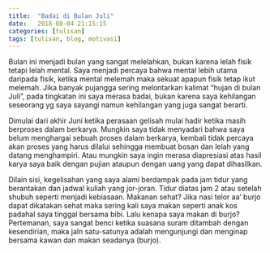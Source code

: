 ```yaml
---
title:  "Badai di Bulan Juli"
date:   2018-08-04 21:15:15
categories: [tulisan]
tags: [tulisan, blog, motivasi]
---
```


Bulan ini menjadi bulan yang sangat melelahkan, bukan karena lelah fisik tetapi lelah mental. Saya menjadi percaya bahwa mental lebih utama daripada fisik, ketika mental melemah maka sekuat apapun fisik tetap ikut melemah.
Jika banyak pujangga sering melontarkan kalimat “hujan di bulan Juli”, pada tingkatan ini saya merasa badai, bukan karena saya kehilangan seseorang yg saya sayangi namun kehilangan yang juga sangat berarti.

Dimulai dari akhir Juni ketika perasaan gelisah mulai hadir ketika masih berproses dalam berkarya. Mungkin saya tidak menyadari bahwa saya belum menghargai sebuah proses dalam berkarya, kembali tidak percaya akan proses yang harus dilalui sehingga membuat bosan dan lelah yang datang menghampiri. Atau mungkin saya ingin merasa diapresiasi atas hasil karya saya baik dengan pujian ataupun dengan uang yang dapat dihasilkan.

Dilain sisi, kegelisahan yang saya alami berdampak pada jam tidur yang berantakan dan jadwal kuliah yang jor-joran. Tidur diatas jam 2 atau setelah shubuh seperti menjadi kebiasaan. Makanan sehat? Jika nasi telor aa’ burjo dapat dikatakan sehat maka sering kali saya makan seperti anak kos padahal saya tinggal bersama bibi. Lalu kenapa saya makan di burjo? Pertemanan, saya sangat benci ketika suasana suram ditambah dengan kesendirian, maka jaln satu-satunya adalah mengunjungi dan menginap bersama kawan dan makan seadanya (burjo).